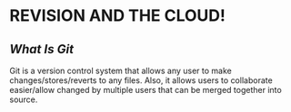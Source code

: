 # **REVISION AND THE CLOUD!**

## *What Is Git*

Git is a version control system that allows any user to make changes/stores/reverts to any files. Also, it allows users to collaborate easier/allow changed by multiple users that can be merged together into source.
